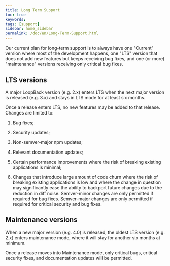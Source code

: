 ```yaml
---
title: Long Term Support
toc: true
keywords:
tags: [support]
sidebar: home_sidebar
permalink: /doc/en/Long-Term-Support.html
---
```


Our current plan for long-term support is to always have one "Current" version
where most of the development happens, one "LTS" version that does not add new
features but keeps receiving bug fixes, and one (or more) "maintenance"
versions receiving only critical bug fixes.

## LTS versions

A major LoopBack version (e.g. 2.x) enters LTS when the next major version is
released (e.g. 3.x) and stays in LTS mode for at least six months.

Once a release enters LTS, no new features may be added to that release.
Changes are limited to:

1. Bug fixes;

2. Security updates;

3. Non-semver-major npm updates;

4. Relevant documentation updates;

5. Certain performance improvements where the risk of breaking existing
 applications is minimal;

6. Changes that introduce large amount of code churn where the risk of breaking
 existing applications is low and where the change in question may significantly
 ease the ability to backport future changes due to the reduction in diff noise.
 Semver-minor changes are only permitted if required for bug fixes. Semver-major
 changes are only permitted if required for critical security and bug fixes.


## Maintenance versions

When a new major version (e.g. 4.0) is released, the oldest LTS version (e.g.
2.x) enters maintenance mode, where it will stay for another six months at
minimum.

Once a release moves into Maintenance mode, only critical bugs, critical
security fixes, and documentation updates will be permitted.

